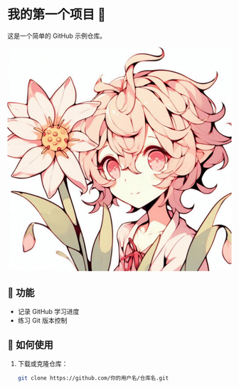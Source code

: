 # 我的第一个项目 🎉  

这是一个简单的 GitHub 示例仓库。  

![替代文字](0001.jpg)


## 📌 功能  
- 记录 GitHub 学习进度  
- 练习 Git 版本控制  

## 🚀 如何使用  
1. 下载或克隆仓库：  
   ```bash
   git clone https://github.com/你的用户名/仓库名.git
